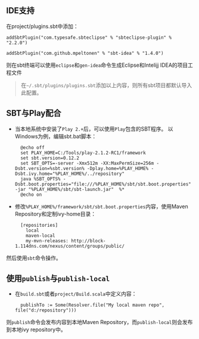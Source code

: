 ﻿## IDE支持

在project/plugins.sbt中添加：
    
    addSbtPlugin("com.typesafe.sbteclipse" % "sbteclipse-plugin" % "2.2.0")      

    addSbtPlugin("com.github.mpeltonen" % "sbt-idea" % "1.4.0")

则在sbt终端可以使用`eclipse`和`gen-idea`命令生成Eclipse和Intelijj IDEA的项目工程文件
> 在`~/.sbt/plugins/plugins.sbt`添加以上内容，则所有sbt项目都默认导入此配置。


## SBT与Play配合
+ 当本地系统中安装了`Play 2.+`后，可以使用`Play`包含的SBT程序。
以Windows为例，编辑sbt.bat脚本：

        @echo off
        set PLAY_HOME=C:/Tools/play-2.1.2-RC1/framework
        set sbt.version=0.12.2        
        set SBT_OPTS=-server -Xmx512m -XX:MaxPermSize=256m -Dsbt.version=%sbt.version% -Dplay.home=%PLAY_HOME% -Dsbt.ivy.home="%PLAY_HOME%/../repository"
        java %SBT_OPTS% -Dsbt.boot.properties="file:///%PLAY_HOME%/sbt/sbt.boot.properties"  -jar "%PLAY_HOME%/sbt/sbt-launch.jar"  %* 
        @echo on
+ 修改`%PLAY_HOME%/framework/sbt/sbt.boot.properties`内容，使用Maven Repository和定制ivy-home目录：

        [repositories]
          local
          maven-local
          my-mvn-releases: http://block-1.114dns.com/nexus/content/groups/public/        

然后使用`sbt`命令操作。

## 使用`publish`与`publish-local`
+ 在`build.sbt`或者`project/Build.scala`中定义内容：
    
        publishTo := Some(Resolver.file("My local maven repo", file("d:/repository")))
则`publish`命令会发布内容到本地Maven Repository，而`publish-local`则会发布到本地ivy repository中。       
